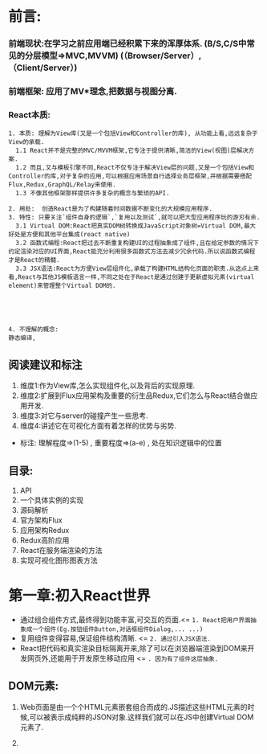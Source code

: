 # 前言:
### 前端现状:在学习之前应用端已经积累下来的浑厚体系. (B/S,C/S中常见的分层模型=>MVC,MVVM) (（Browser/Server）,（Client/Server）)
### 前端框架: 应用了MV*理念,把数据与视图分离.
### React本质:



    1. 本质: 理解为View库(又是一个包括View和Controller的库), 从功能上看,远远复杂于View的承载.
      1.1 React并不是完整的MVC/MVVM框架,它专注于提供清晰,简洁的View(视图)层解决方案.
      1.2 而且,又与模板引擎不同,React不仅专注于解决View层的问题,又是一个包括View和Controller的库,对于复杂的应用,可以根据应用场景自行选择业务层框架,并根据需要搭配Flux,Redux,GraphQL/Relay来使用.
      1.3 不像其他框架那样提供许多复杂的概念与繁琐的API.

    2. 用处:  创造React是为了构建随着时间数据不断变化的大规模应用程序.
    3. 特性: 只要关注`组件自身的逻辑`,`复用以及测试`,就可以把大型应用程序玩的游刃有余.
      3.1 Virtual DOM:React把真实DOM树转换成JavaScript对象树=Virtual DOM,最大好处是方便和其他平台集成(react native)
      3.2 函数式编程:React把过去不断重复构建UI的过程抽象成了组件,且在给定参数的情况下约定渲染对应的UI界面,React能充分利用很多函数式方法去减少冗余代码.所以说函数式编程才是React的精髓.
      3.3 JSX语法:React为方便View层组件化,承载了构建HTML结构化页面的职责.从这点上来看,React与其他JS模板语言一样,不同之处在于React是通过创建于更新虚拟元素(virtual element)来管理整个Virtual DOM的.





    4. 不理解的概念:
    静态编译,



## 阅读建议和标注
1. 维度1:作为View库,怎么实现组件化,以及背后的实现原理.
2. 维度2:扩展到Flux应用架构及重要的衍生品Redux,它们怎么与React结合做应用开发.
3. 维度3:对它与server的碰撞产生一些思考.
4. 维度4:讲述它在可视化方面有着怎样的优势与劣势.
* 标注: 理解程度=>(1-5) , 重要程度=>(a-e) , 处在知识逻辑中的位置


## 目录:
1. API
2. 一个具体实例的实现
3. 源码解析
4. 官方架构Flux
5. 应用架构Redux
6. Redux高阶应用
7. React在服务端渲染的方法
8. 实现可视化图形图表方法



# 第一章:初入React世界
* 通过组合组件方式,最终得到功能丰富,可交互的页面.<= `1. React把用户界面抽象成一个组件(Eg.按钮组件Button,对话框组件Dialog,... ...)`
* 复用组件变得容易,保证组件结构清晰. <= `2. 通过引入JSX语法.`
* React把代码和真实渲染目标隔离开来,除了可以在浏览器端渲染到DOM来开发网页外,还能用于开发原生移动应用 <= `. 因为有了组件这层抽象.`

## DOM元素:
1. Web页面是由一个个HTML元素嵌套组合而成的.JS描述这些HTML元素的时候,可以被表示成纯粹的JSON对象.这样我们就可以在JS中创建Virtual DOM 元素了.

2. 
